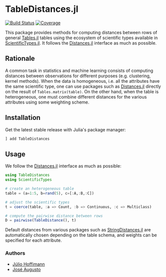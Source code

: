 # TableDistances.jl

[![Build Status](https://github.com/juliohm/TableDistances.jl/workflows/CI/badge.svg)](https://github.com/juliohm/TableDistances.jl/actions)
[![Coverage](https://codecov.io/gh/juliohm/TableDistances.jl/branch/master/graph/badge.svg)](https://codecov.io/gh/juliohm/TableDistances.jl)

This package provides methods for computing distances between rows of general
[Tables.jl](https://github.com/JuliaData/Tables.jl) tables using the ecosystem
of scientific types available in [ScientificTypes.jl](https://github.com/JuliaAI/ScientificTypes.jl).
It follows the [Distances.jl](https://github.com/JuliaStats/Distances.jl) interface
as much as possible.

## Rationale

A common task in statistics and machine learning consists of computing distances between observations
for different purposes (e.g. clustering, kernel methods). When the data is homogeneous, i.e. all the
attributes have the same scientific type, one can use packages such as [Distances.jl](https://github.com/JuliaStats/Distances.jl)
directly on the result of `Tables.matrix(table)`. On the other hand, when the table is heterogeneous,
one must combine different distances for the various attributes using some weighting scheme.

## Installation

Get the latest stable release with Julia's package manager:

```julia
] add TableDistances
```

## Usage

We follow the [Distances.jl](https://github.com/JuliaStats/Distances.jl) interface as much as possible:

```julia
using TableDistances
using ScientificTypes

# create an heterogeneous table
table = (a=1:5, b=rand(5), c=[:A,:B,:C])

# adjust the scientific types
t = coerce(table, :a => Count, :b => Continuous, :c => Multiclass)

# compute the pairwise distance between rows
D = pairwise(TableDistance(), t)
```

Default distances from various packages such as
[StringDistances.jl](https://github.com/matthieugomez/StringDistances.jl)
are automatically chosen depending on the table schema, and weights can
be specified for each attribute.

### Authors

- [Júlio Hoffimann](https://github.com/juliohm)
- [José Augusto](https://github.com/mrr00b00t)
